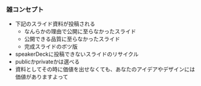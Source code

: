 ### 雑コンセプト

- 下記のスライド資料が投稿される
    - なんらかの理由で公開に至らなかったスライド
    - 公開できる品質に至らなかったスライド
    - 完成スライドのボツ版
- speakerDeckに投稿できないスライドのリサイクル
- publicかprivateかは選べる
- 資料としてその時に価値を出せなくても、あなたのアイデアやデザインには価値がありますよって

